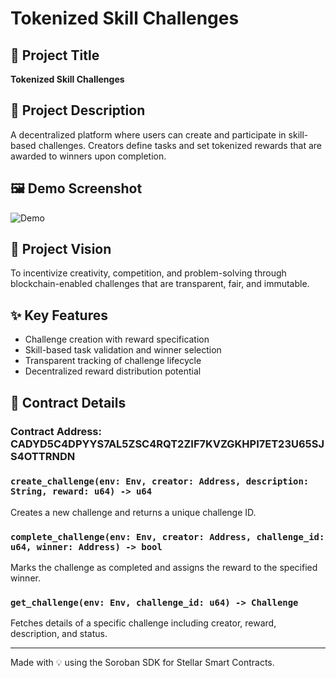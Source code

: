 # Tokenized Skill Challenges

## 📌 Project Title
**Tokenized Skill Challenges**

## 📄 Project Description
A decentralized platform where users can create and participate in skill-based challenges. Creators define tasks and set tokenized rewards that are awarded to winners upon completion.

## 🖼 Demo Screenshot
![Demo](./demo.png)

## 🌟 Project Vision
To incentivize creativity, competition, and problem-solving through blockchain-enabled challenges that are transparent, fair, and immutable.

## ✨ Key Features
- Challenge creation with reward specification
- Skill-based task validation and winner selection
- Transparent tracking of challenge lifecycle
- Decentralized reward distribution potential

## 📜 Contract Details

### Contract Address: CADYD5C4DPYYS7AL5ZSC4RQT2ZIF7KVZGKHPI7ET23U65SJS4OTTRNDN

### `create_challenge(env: Env, creator: Address, description: String, reward: u64) -> u64`
Creates a new challenge and returns a unique challenge ID.

### `complete_challenge(env: Env, creator: Address, challenge_id: u64, winner: Address) -> bool`
Marks the challenge as completed and assigns the reward to the specified winner.

### `get_challenge(env: Env, challenge_id: u64) -> Challenge`
Fetches details of a specific challenge including creator, reward, description, and status.

---

Made with 💡 using the Soroban SDK for Stellar Smart Contracts.
